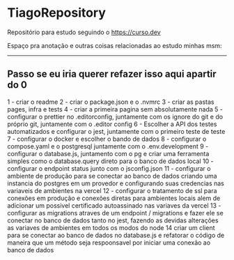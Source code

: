 # TiagoRepository

Repositório para estudo seguindo o https://curso.dev

Espaço pra anotação e outras coisas relacionadas ao estudo minhas msm:

---

## Passo se eu iria querer refazer isso aqui apartir do 0

1 - criar o readme
2 - criar o package.json e o .nvmrc
3 - criar as pastas pages, infra e tests
4 - criar a primeira pagina sem absolutamente nada
5 - configurar o prettier no .editorconfig, juntamente com os ignore do git e do próprio git, juntamente com o .editor config
6 - Escolher a API dos testes automatizados e configurar o jest, juntamente com o primeiro teste de teste
7 - configurar o docker e escolher o bando de dados
8 - configurar o compose.yaml e o postgresql juntamente com o .env.development
9 - configurar o database.js, juntamento com o pg e criar uma ferramenta simples como o database.query direto para o banco de dados local
10 - configurar o endpoint status junto com o jsconfig.json
11 - configurar o ambiente de produção para se conectar ao banco de dados criando uma instancia do
postgres em um provedor e configurando suas credencias nas variaveis de ambientes na vercel
12 - configurar o tratamento de ssl para conexões em produção e conexões diretas para ambientes locais
alem de adicionar um possivel certificado autoassinado nas variaves da vercel
13 - configurar as migrations atraves de um endpoint / migrations e fazer ele se conectar no banco de dados tanto no jest, fazendo as devidas alterações as variaves de ambientes em todos os modos do node 
14 criar um client para se conectar ao banco de dados no database.js e refatorar o código de maneira que um método seja respoonsavel por iniciar uma conexão ao banco de dados

